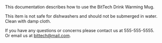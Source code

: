 This documentation describes how to use the BitTech Drink Warming Mug.

This item is not safe for dishwashers and should not be submerged in water. Clean with damp cloth. 

If you have any questions or concerns please contact us at 555-555-5555. Or email us at bittech@mail.com.

